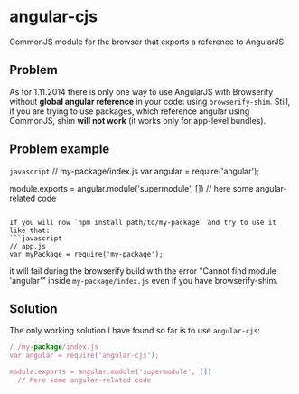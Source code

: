 angular-cjs
===========

CommonJS module for the browser that exports a reference to AngularJS.

## Problem

As for 1.11.2014 there is only one way to use AngularJS with Browserify without **global angular reference** in your code: using `browserify-shim`.
Still, if you are trying to use packages, which reference angular using CommonJS, shim **will not work** (it works only for app-level bundles).

## Problem example
```javascript```
// my-package/index.js
var angular = require('angular');

module.exports = angular.module('supermodule', [])
  // here some angular-related code
```

If you will now `npm install path/to/my-package` and try to use it like that:
```javascript
// app.js
var myPackage = require('my-package');
```

it will fail during the browserify build with the error "Cannot find module 'angular'" inside `my-package/index.js` even if you have browserify-shim.

## Solution
The only working solution I have found so far is to use `angular-cjs`:
```javascript
/ /my-package/index.js
var angular = require('angular-cjs');

module.exports = angular.module('supermodule', [])
  // here some angular-related code
```